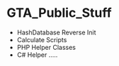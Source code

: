 # GTA_Public_Stuff

- HashDatabase Reverse Init
- Calculate Scripts
- PHP Helper Classes
- C# Helper .....
